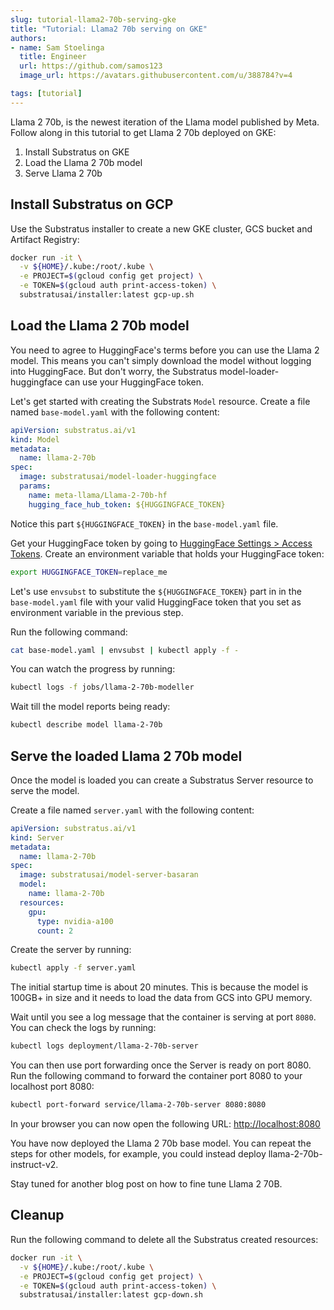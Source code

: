 ```yaml
---
slug: tutorial-llama2-70b-serving-gke
title: "Tutorial: Llama2 70b serving on GKE"
authors:
- name: Sam Stoelinga
  title: Engineer
  url: https://github.com/samos123
  image_url: https://avatars.githubusercontent.com/u/388784?v=4

tags: [tutorial]
---
```


Llama 2 70b, is the newest iteration of the Llama model published by Meta.
Follow along in this tutorial to get Llama 2 70b deployed on GKE:

1. Install Substratus on GKE
2. Load the Llama 2 70b model
3. Serve Llama 2 70b 

## Install Substratus on GCP
Use the Substratus installer to create a new GKE cluster, GCS bucket
and Artifact Registry:

```bash
docker run -it \
  -v ${HOME}/.kube:/root/.kube \
  -e PROJECT=$(gcloud config get project) \
  -e TOKEN=$(gcloud auth print-access-token) \
  substratusai/installer:latest gcp-up.sh
```

## Load the Llama 2 70b model
You need to agree to HuggingFace's terms before you can use the Llama 2 model. This means you can't simply download the model without logging into HuggingFace. But don't worry, the Substratus model-loader-huggingface can use your HuggingFace token.

Let's get started with creating the Substrats `Model` resource. Create a file named `base-model.yaml` with the following content:
```yaml
apiVersion: substratus.ai/v1
kind: Model
metadata:
  name: llama-2-70b
spec:
  image: substratusai/model-loader-huggingface
  params:
    name: meta-llama/Llama-2-70b-hf
    hugging_face_hub_token: ${HUGGINGFACE_TOKEN}
```
Notice this part `${HUGGINGFACE_TOKEN}` in the `base-model.yaml` file.

Get your HuggingFace token by going to [HuggingFace Settings > Access Tokens](
    https://huggingface.co/settings/tokens
).
Create an environment variable that holds your HuggingFace token:
```bash
export HUGGINGFACE_TOKEN=replace_me
```

Let's use `envsubst` to substitute the `${HUGGINGFACE_TOKEN}` part in in the `base-model.yaml` file with your valid HuggingFace token that you set as environment variable in the previous step.

Run the following command:
```bash
cat base-model.yaml | envsubst | kubectl apply -f -
```

You can watch the progress by running:
```bash
kubectl logs -f jobs/llama-2-70b-modeller
```

Wait till the model reports being ready:
```bash
kubectl describe model llama-2-70b
```

## Serve the loaded Llama 2 70b model
Once the model is loaded you can create a Substratus Server
resource to serve the model.

Create a file named `server.yaml` with the following content:
```yaml
apiVersion: substratus.ai/v1
kind: Server
metadata:
  name: llama-2-70b
spec:
  image: substratusai/model-server-basaran
  model:
    name: llama-2-70b
  resources:
    gpu:
      type: nvidia-a100
      count: 2
```

Create the server by running:
```bash
kubectl apply -f server.yaml
```

The initial startup time is about 20 minutes.
This is because the model is 100GB+ in size and it
needs to load the data from GCS into GPU memory.

Wait until you see a log message that the container
is serving at port `8080`. You can check the logs
by running:
```bash
kubectl logs deployment/llama-2-70b-server
```

You can then use port forwarding once the Server is ready on port 8080. Run the following command to forward the container port 8080 to your localhost port 8080:
```bash
kubectl port-forward service/llama-2-70b-server 8080:8080
```

In your browser you can now open the following URL:
[http://localhost:8080](http://localhost:8080)

You have now deployed the Llama 2 70b base model. You
can repeat the steps for other models, for example, you
could instead deploy llama-2-70b-instruct-v2.

Stay tuned for another blog post on how to fine tune Llama 2 70B.

## Cleanup
Run the following command to delete all the Substratus created resources:
```bash
docker run -it \
  -v ${HOME}/.kube:/root/.kube \
  -e PROJECT=$(gcloud config get project) \
  -e TOKEN=$(gcloud auth print-access-token) \
  substratusai/installer:latest gcp-down.sh
```

